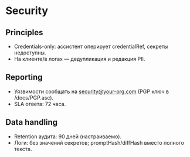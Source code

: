 # Security

## Principles
- Credentials-only: ассистент оперирует credentialRef, секреты недоступны.
- На клиенте/в логах — дедупликация и редакция PII.

## Reporting
- Уязвимости сообщать на security@your-org.com (PGP ключ в /docs/PGP.asc).
- SLA ответа: 72 часа.

## Data handling
- Retention аудита: 90 дней (настраиваемо).
- Логи: без значений секретов; promptHash/diffHash вместо полного текста.
